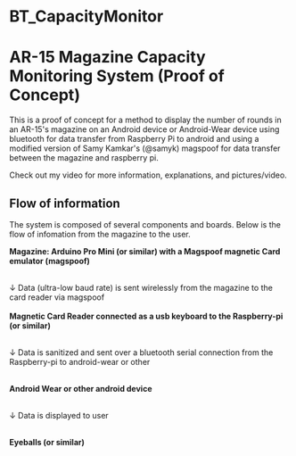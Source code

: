 # BT_CapacityMonitor

AR-15 Magazine Capacity Monitoring System (Proof of Concept)
==============

This is a proof of concept for a method to display the number of rounds in an AR-15's magazine on an Android device or Android-Wear device using bluetooth for data transfer from Raspberry Pi to android and using a modified version of Samy Kamkar's (@samyk) magspoof for data transfer between the magazine and raspberry pi.

Check out my video for more information, explanations, and pictures/video.


Flow of information
--------------
The system is composed of several components and boards.
Below is the flow of infomation from the magazine to the user.


**Magazine: Arduino Pro Mini (or similar) with a Magspoof magnetic Card emulator (magspoof)**
<br><br>

↓         Data (ultra-low baud rate) is sent wirelessly from the magazine to the card reader via magspoof
 <br>               
**Magnetic Card Reader connected as a usb keyboard to the Raspberry-pi (or similar)**
<br><br>

↓         Data is sanitized and sent over a bluetooth serial connection from the Raspberry-pi to android-wear or other
<br>    <br>            
                
**Android Wear or other android device**
<br><br>

↓         Data is displayed to user
<br> <br>
  
**Eyeballs (or similar)**

